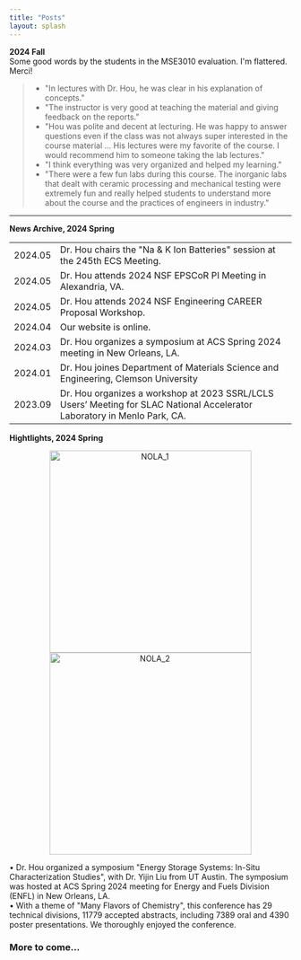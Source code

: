 ```yaml
---
title: "Posts"
layout: splash
---
```

<!-- &bull;&nbsp;text<br> -->
<strong>2024 Fall</strong><br>
Some good words by the students in the MSE3010 evaluation. I'm flattered. Merci!<br>
<blockquote>
  <ul>
    <li>"In lectures with Dr. Hou, he was clear in his explanation of concepts."</li>
    <li>"The instructor is very good at teaching the material and giving feedback on the reports."</li>
    <li>"Hou was polite and decent at lecturing. He was happy to answer questions even if the class was not always super interested in the course material ... His lectures were my favorite of the course. I would recommend him to someone taking the lab lectures."</li>
    <li>"I think everything was very organized and helped my learning."</li>
    <li>"There were a few fun labs during this course. The inorganic labs that dealt with ceramic processing and mechanical testing were extremely fun and really helped students to understand more about the course and the practices of engineers in industry."</li>
  </ul>
</blockquote>

<hr>
<strong>News Archive, 2024 Spring</strong>
<table><tbody>  
  <tr><td>2024.05</td><td>Dr. Hou chairs the "Na & K Ion Batteries" session at the 245th ECS Meeting.</td></tr>
  <tr><td>2024.05</td><td>Dr. Hou attends 2024 NSF EPSCoR PI Meeting in Alexandria, VA.</td></tr>
  <tr><td>2024.05</td><td>Dr. Hou attends 2024 NSF Engineering CAREER Proposal Workshop.</td></tr>
  <tr><td>2024.04</td><td>Our website is online.</td></tr>
  <tr><td>2024.03</td><td>Dr. Hou organizes a symposium at ACS Spring 2024 meeting in New Orleans, LA.</td></tr>
  <tr><td>2024.01</td><td>Dr. Hou joines Department of Materials Science and Engineering, Clemson University</td></tr>
  <tr><td>2023.09</td><td>Dr. Hou organizes a workshop at 2023 SSRL/LCLS Users’ Meeting for SLAC National Accelerator Laboratory in Menlo Park, CA.</td></tr>
</tbody></table>

<strong>Hightlights, 2024 Spring</strong>
<p align="center">
  <img alt="NOLA_1" src="/assets/images/202404_ACS_spring_1.jpg" width=360px>
  <img alt="NOLA_2" src="/assets/images/202404_ACS_spring_2.jpg" width=360px>
</p>
&bull;&nbsp;Dr. Hou organized a symposium "Energy Storage Systems: In-Situ Characterization Studies", with Dr. Yijin Liu from UT Austin. The symposium was hosted at ACS Spring 2024 meeting for Energy and Fuels Division (ENFL) in New Orleans, LA.<br>
&bull;&nbsp;With a theme of "Many Flavors of Chemistry", this conference has 29 technical divisions, 11779 accepted abstracts, including 7389 oral and 4390 poster presentations. We thoroughly enjoyed the conference.<br>

<h3>More to come…</h3>